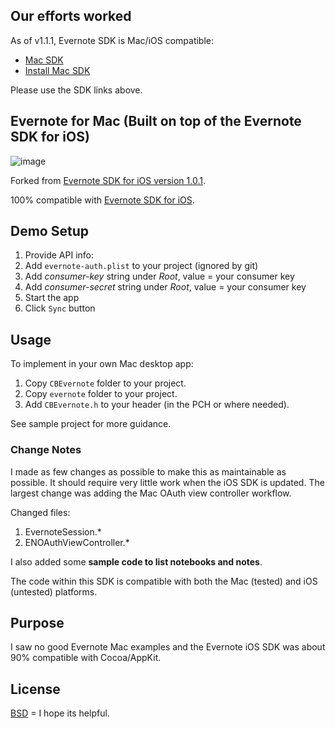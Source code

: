 ## Our efforts worked

As of v1.1.1, Evernote SDK is Mac/iOS compatible:

- [Mac SDK](https://github.com/evernote/evernote-sdk-mac)
- [Install Mac SDK](https://github.com/evernote/evernote-sdk-mac/blob/master/INSTALL-MAC.md)

Please use the SDK links above.

## Evernote for Mac (Built on top of the Evernote SDK for iOS)

![image](https://raw.github.com/cbess/EvernoteCloudSDK/master/screenshot.jpg)

Forked from [Evernote SDK for iOS version 1.0.1](https://github.com/evernote/evernote-sdk-ios/commit/b5e932581b069257350efff8f4de19b3706e51ed).

100% compatible with [Evernote SDK for iOS](https://github.com/evernote/evernote-sdk-ios).

## Demo Setup

1. Provide API info:
  1. Add `evernote-auth.plist` to your project (ignored by git)
  2. Add *consumer-key* string under *Root*, value = your consumer key
  3. Add *consumer-secret* string under *Root*, value = your consumer key
1. Start the app
1. Click `Sync` button

## Usage

To implement in your own Mac desktop app:

1. Copy `CBEvernote` folder to your project.
1. Copy `evernote` folder to your project.
1. Add `CBEvernote.h` to your header (in the PCH or where needed). 
 
See sample project for more guidance.

### Change Notes

I made as few changes as possible to make this as maintainable as possible. It should require very little work when the iOS SDK is updated. The largest change was adding the Mac OAuth view controller workflow.

Changed files:

1. EvernoteSession.*
1. ENOAuthViewController.*

I also added some **sample code to list notebooks and notes**.

The code within this SDK is compatible with both the Mac (tested) and iOS (untested) platforms.

## Purpose

I saw no good Evernote Mac examples and the Evernote iOS SDK was about 90% compatible with Cocoa/AppKit.

License
-------

[BSD](http://opensource.org/licenses/BSD-2-Clause) = I hope its helpful.
